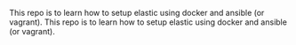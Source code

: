 This repo is to learn how to setup elastic using docker and ansible (or vagrant).
This repo is to learn how to setup elastic using docker and ansible (or vagrant).

